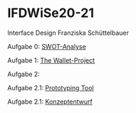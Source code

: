 # IFDWiSe20-21
Interface Design Franziska Schüttelbauer

Aufgabe 0: <a href="https://franzistb.github.io/IFDWiSe20-21/SWOT.pdf">SWOT-Analyse</a>

Aufgabe 1: <a href="https://franzistb.github.io/IFDWiSe20-21/Aufgabe_1_Wallet_Project.pdf">The Wallet-Project</a>


Aufgabe 2:

Aufgabe 2.1: <a href="https://franzistb.github.io/IFDWiSe20-21/Aufgabe2_1.pdf">Prototyping Tool</a>

Aufgabe 2.1: <a href="https://franzistb.github.io/IFDWiSe20-21/Konzeptentwurf.pdf">Konzeptentwurf</a>
